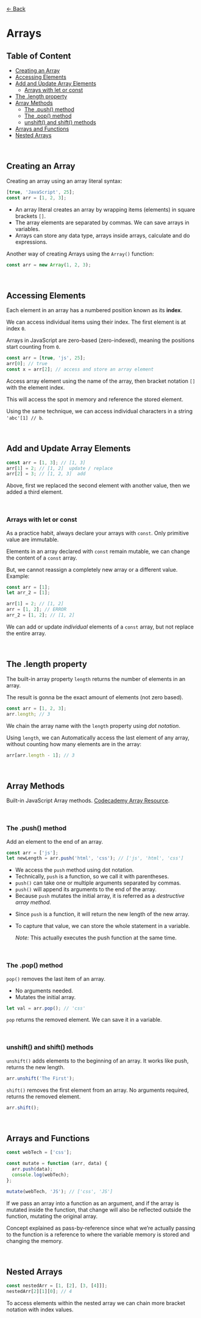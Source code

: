 [&larr; Back](./README.md)

# Arrays

## Table of Content

- [Creating an Array](#creating-an-array)
- [Accessing Elements](#accessing-elements)
- [Add and Update Array Elements](#add-and-update-array-elements)
  - [Arrays with let or const](#arrays-with-let-or-const)
- [The .length property](#the-length-property)
- [Array Methods](#array-methods)
  - [The .push() method](#the-push-method)
  - [The .pop() method](#the-pop-method)
  - [unshift() and shift() methods](#unshift-and-shift-methods)
- [Arrays and Functions](#arrays-and-functions)
- [Nested Arrays](#nested-arrays)

<br>

## Creating an Array

Creating an array using an array literal syntax:

```js
[true, 'JavaScript', 25];
const arr = [1, 2, 3];
```

- An array literal creates an array by wrapping items (elements) in square brackets `[]`.
- The array elements are separated by commas. We can save arrays in variables.
- Arrays can store any data type, arrays inside arrays, calculate and do expressions.

Another way of creating Arrays using the `Array()` function:

```js
const arr = new Array(1, 2, 3);
```

<br>

## Accessing Elements

Each element in an array has a numbered position known as its **index**.

We can access individual items using their index. The first element is at index `0`.

Arrays in JavaScript are zero-based (zero-indexed), meaning the positions start counting from `0`.

```js
const arr = [true, 'js', 25];
arr[0]; // true
const x = arr[2]; // access and store an array element
```

Access array element using the name of the array, then bracket notation `[]` with the element index.

This will access the spot in memory and reference the stored element.

Using the same technique, we can access individual characters in a string `'abc'[1] // b`.

<br>

## Add and Update Array Elements

```js
const arr = [1, 3]; // [1, 3]
arr[1] = 2; // [1, 2]  update / replace
arr[2] = 3; // [1, 2, 3]  add
```

Above, first we replaced the second element with another value, then we added a third element.

<br>

### Arrays with let or const

As a practice habit, always declare your arrays with `const`. Only primitive value are immutable.

Elements in an array declared with `const` remain mutable, we can change the content of a `const` array.

But, we cannot reassign a completely new array or a different value. Example:

```js
const arr = [1];
let arr_2 = [1];

arr[1] = 2; // [1, 2]
arr = [1, 2]; // ERROR
arr_2 = [1, 2]; // [1, 2]
```

We can add or update _individual_ elements of a `const` array, but not replace the entire array.

<br>

## The .length property

The built-in array property `length` returns the number of elements in an array.

The result is gonna be the exact amount of elements (not zero based).

```js
const arr = [1, 2, 3];
arr.length; // 3
```

We chain the array name with the `length` property using _dot notation_.

Using `length`, we can Automatically access the last element of any array, without counting how many elements are in the array:

```js
arr[arr.length - 1]; // 3
```

<br>

## Array Methods

Built-in JavaScript Array methods. [Codecademy Array Resource](https://www.codecademy.com/resources/docs/javascript/arrays).

<br>

### The .push() method

Add an element to the end of an array.

```js
const arr = ['js'];
let newLength = arr.push('html', 'css'); // ['js', 'html', 'css']
```

- We access the `push` method using dot notation.
- Technically, `push` is a function, so we call it with parentheses.
- `push()` can take one or multiple arguments separated by commas.
- `push()` will append its arguments to the end of the array.
- Because `push` mutates the initial array, it is referred as a _destructive array method_.

<div></div>

- Since `push` is a function, it will return the new length of the new array.
- To capture that value, we can store the whole statement in a variable.

  _Note:_ This actually executes the push function at the same time.

<br>

### The .pop() method

`pop()` removes the last item of an array.

- No arguments needed.
- Mutates the initial array.

```js
let val = arr.pop(); // 'css'
```

`pop` returns the removed element. We can save it in a variable.

<br>

### unshift() and shift() methods

`unshift()` adds elements to the beginning of an array. It works like push, returns the new length.

```js
arr.unshift('The First');
```

`shift()` removes the first element from an array. No arguments required, returns the removed element.

```js
arr.shift();
```

<br>

## Arrays and Functions

```js
const webTech = ['css'];

const mutate = function (arr, data) {
  arr.push(data);
  console.log(webTech);
};

mutate(webTech, 'JS'); // ['css', 'JS']
```

If we pass an array into a function as an argument, and if the array is mutated inside the function, that change will also be reflected outside the function, mutating the original array.

Concept explained as pass-by-reference since what we’re actually passing to the function is a reference to where the variable memory is stored and changing the memory.

<br>

## Nested Arrays

```js
const nestedArr = [1, [2], [3, [4]]];
nestedArr[2][1][0]; // 4
```

To access elements within the nested array we can chain more bracket notation with index values.

<br>
